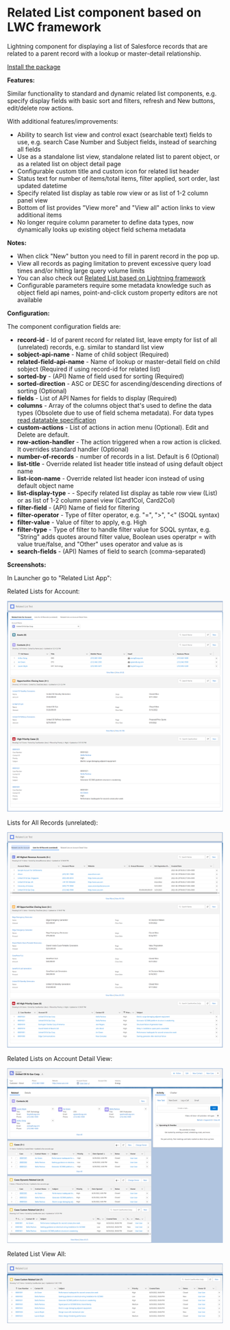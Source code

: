 # Related List component based on LWC framework
Lightning component for displaying a list of Salesforce records that are related to a parent record with a lookup or master-detail relationship.

[Install the package](https://login.salesforce.com/packaging/installPackage.apexp?p0=04t0I000000XdMCQA0)

**Features:**

Similar functionality to standard and dynamic related list components, e.g. specify display fields with basic sort and filters, refresh and New buttons, edit/delete row actions.

With additional features/improvements:
- Ability to search list view and control exact (searchable text) fields to use, e.g. search Case Number and Subject fields, instead of searching all fields
- Use as a standalone list view, standalone related list to parent object, or as a related list on object detail page
- Configurable custom title and custom icon for related list header
- Status text for number of items/total items, filter applied, sort order, last updated datetime
- Specify related list display as table row view or as list of 1-2 column panel view
- Bottom of list provides "View more" and "View all" action links to view additional items
- No longer require column parameter to define data types, now dynamically looks up existing object field schema metadata

**Notes:**
- When click "New" button you need to fill in parent record in the pop up.
- View all records as paging limitation to prevent excessive query load times and/or hitting large query volume limits
- You can also check out [Related List based on Lightning framework](https://github.com/artyom-bazyk/singleRelatedList)
- Configurable parameters require some metadata knowledge such as object field api names, point-and-click custom property editors are not available

**Configuration:**

The component configuration fields are:
- **record-id** - Id of parent record for related list, leave empty for list of all (unrelated) records, e.g. similar to standard list view
- **sobject-api-name** - Name of child sobject (Required)
- **related-field-api-name** - Name of lookup or master-detail field on child sobject (Required if using record-id for related list)
- **sorted-by** - (API) Name of field used for sorting (Required)
- **sorted-direction** -  ASC or DESC for ascending/descending directions of sorting (Optional)
- **fields** - List of API Names for fields to display (Required)
- **columns** - Array of the columns object that's used to define the data types (Obsolete due to use of field schema metadata). For data types [read datatable specification](https://developer.salesforce.com/docs/component-library/bundle/lightning-datatable/documentation) 
- **custom-actions** - List of actions in action menu (Optional). Edit and Delete are default.
- **row-action-handler** - The action triggered when a row action is clicked. It overrides standard handler (Optional)
- **number-of-records** - number of records in a list. Default is 6 (Optional)
- **list-title** - Override related list header title instead of using default object name
- **list-icon-name** - Override related list header icon instead of using default object name
- **list-display-type** - - Specify related list display as table row view (List) or as list of 1-2 column panel view (Card1Col, Card2Col)
- **filter-field** - (API) Name of field for filtering
- **filter-operator** - Type of filter operator, e.g. "=", ">", "<" (SOQL syntax)
- **filter-value** - Value of filter to apply, e.g. High
- **filter-type** - Type of filter to handle filter value for SOQL syntax, e.g. "String" adds quotes around filter value, Boolean uses operatpr = with value true/false, and "Other" uses operator and value as is  
- **search-fields** - (API) Names of field to search (comma-separated)

**Screenshots:**

In Launcher go to "Related List App":

Related Lists for Account:

![](relatedListsForAccount.png)

Lists for All Records (unrelated):

![](listsForAllRecords.png)

Related Lists on Account Detail View:

![](relatedListsOnAccountDetailView.png)

Related List View All:

![](relatedListViewAll.png)
